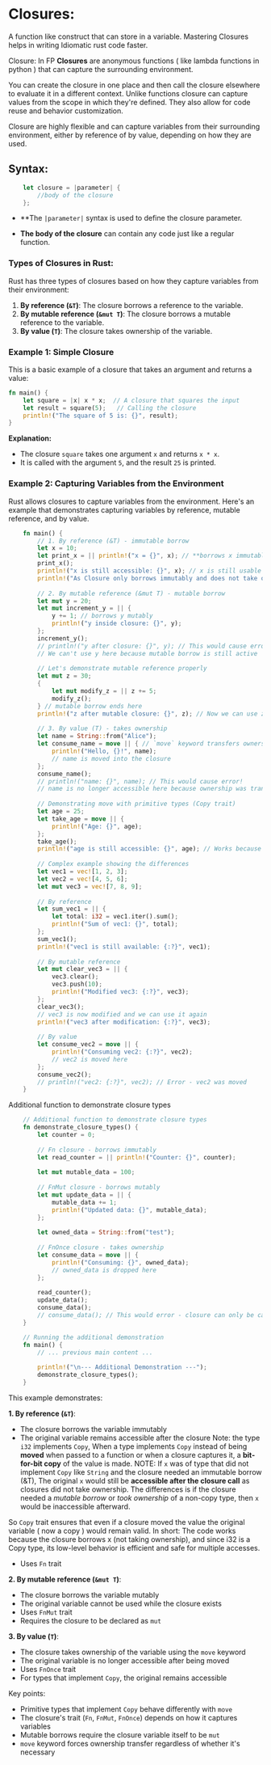 # Closures:


A function like construct that can store in a variable. Mastering Closures helps in writing Idiomatic rust
code faster.


Closure: In FP **Closures** are anonymous functions ( like lambda functions in python ) that can capture the
surrounding environment. 


You can create the closure in one place and then call the closure elsewhere to evaluate it in a different
context. Unlike functions closure can capture values from the scope in which they're defined. 
They also allow for code reuse and behavior customization.

Closure are highly flexible and can capture variables from their surrounding environment, either by reference
of by value, depending on how they are used.


## Syntax:

```rust 
    let closure = |parameter| {
        //body of the closure
    };
```

- **The `|parameter|` syntax is used to define the closure parameter. 

- **The body of the closure** can contain any code just like a regular function.

### **Types of Closures in Rust:**

Rust has three types of closures based on how they capture variables from their environment:

1. **By reference (`&T`)**: The closure borrows a reference to the variable.
2. **By mutable reference (`&mut T`)**: The closure borrows a mutable reference to the variable.
3. **By value (`T`)**: The closure takes ownership of the variable.

### **Example 1: Simple Closure**

This is a basic example of a closure that takes an argument and returns a value:

```rust
fn main() {
    let square = |x| x * x;  // A closure that squares the input
    let result = square(5);   // Calling the closure
    println!("The square of 5 is: {}", result);
}
```

**Explanation:**

* The closure `square` takes one argument `x` and returns `x * x`.
* It is called with the argument `5`, and the result `25` is printed.

### **Example 2: Capturing Variables from the Environment**

Rust allows closures to capture variables from the environment. 
Here's an example that demonstrates capturing variables by reference, mutable reference, and by value.

```rust 
    fn main() {
        // 1. By reference (&T) - immutable borrow
        let x = 10;
        let print_x = || println!("x = {}", x); // **borrows x immutably**
        print_x();
        println!("x is still accessible: {}", x); // x is still usable here as x is immutable 
        println!("As Closure only borrows immutably and does not take ownership");
        
        // 2. By mutable reference (&mut T) - mutable borrow
        let mut y = 20;
        let mut increment_y = || {
            y += 1; // borrows y mutably
            println!("y inside closure: {}", y);
        };
        increment_y();
        // println!("y after closure: {}", y); // This would cause error!
        // We can't use y here because mutable borrow is still active
        
        // Let's demonstrate mutable reference properly
        let mut z = 30;
        {
            let mut modify_z = || z += 5;
            modify_z();
        } // mutable borrow ends here
        println!("z after mutable closure: {}", z); // Now we can use z again
        
        // 3. By value (T) - takes ownership
        let name = String::from("Alice");
        let consume_name = move || { // `move` keyword transfers ownership
            println!("Hello, {}!", name);
            // name is moved into the closure
        };
        consume_name();
        // println!("name: {}", name); // This would cause error!
        // name is no longer accessible here because ownership was transferred
        
        // Demonstrating move with primitive types (Copy trait)
        let age = 25;
        let take_age = move || {
            println!("Age: {}", age);
        };
        take_age();
        println!("age is still accessible: {}", age); // Works because i32 is Copy
        
        // Complex example showing the differences
        let vec1 = vec![1, 2, 3];
        let vec2 = vec![4, 5, 6];
        let mut vec3 = vec![7, 8, 9];
        
        // By reference
        let sum_vec1 = || {
            let total: i32 = vec1.iter().sum();
            println!("Sum of vec1: {}", total);
        };
        sum_vec1();
        println!("vec1 is still available: {:?}", vec1);
        
        // By mutable reference
        let mut clear_vec3 = || {
            vec3.clear();
            vec3.push(10);
            println!("Modified vec3: {:?}", vec3);
        };
        clear_vec3();
        // vec3 is now modified and we can use it again
        println!("vec3 after modification: {:?}", vec3);
        
        // By value
        let consume_vec2 = move || {
            println!("Consuming vec2: {:?}", vec2);
            // vec2 is moved here
        };
        consume_vec2();
        // println!("vec2: {:?}", vec2); // Error - vec2 was moved
    }
```

Additional function to demonstrate closure types
```rust 
    // Additional function to demonstrate closure types
    fn demonstrate_closure_types() {
        let counter = 0;
        
        // Fn closure - borrows immutably
        let read_counter = || println!("Counter: {}", counter);
        
        let mut mutable_data = 100;
        
        // FnMut closure - borrows mutably
        let mut update_data = || {
            mutable_data += 1;
            println!("Updated data: {}", mutable_data);
        };
        
        let owned_data = String::from("test");
        
        // FnOnce closure - takes ownership
        let consume_data = move || {
            println!("Consuming: {}", owned_data);
            // owned_data is dropped here
        };
        
        read_counter();
        update_data();
        consume_data();
        // consume_data(); // This would error - closure can only be called once
    }

    // Running the additional demonstration
    fn main() {
        // ... previous main content ...
        
        println!("\n--- Additional Demonstration ---");
        demonstrate_closure_types();
    }

```
This example demonstrates:

**1. By reference (`&T`)**:
- The closure borrows the variable immutably
- The original variable remains accessible after the closure
Note: the type `i32` implements `Copy`, When a type implements `Copy` instead of being **moved** when passed
to a function or when a closure captures it, a **bit-for-bit copy** of the value is made. 
NOTE: If `x` was of type that did not implement `Copy` like `String` and the closure needed an immutable
borrow (&T), The original `x` would still be **accessible after the closure call** as closures did not take
ownership. The differences is if the closure needed a *mutable borrow* or *took ownership* of a non-copy
type, then `x` would be inaccessible afterward.

So `Copy` trait ensures that even if a closure moved the value the original variable ( now a copy ) would
remain valid.
In short: The code works because the closure borrows x (not taking ownership), and since i32 is a Copy type,
its low-level behavior is efficient and safe for multiple accesses.

- Uses `Fn` trait

**2. By mutable reference (`&mut T`)**:
- The closure borrows the variable mutably  
- The original variable cannot be used while the closure exists
- Uses `FnMut` trait
- Requires the closure to be declared as `mut`

**3. By value (`T`)**:
- The closure takes ownership of the variable using the `move` keyword
- The original variable is no longer accessible after being moved
- Uses `FnOnce` trait
- For types that implement `Copy`, the original remains accessible

Key points:
- Primitive types that implement `Copy` behave differently with `move`
- The closure's trait (`Fn`, `FnMut`, `FnOnce`) depends on how it captures variables
- Mutable borrows require the closure variable itself to be `mut`
- `move` keyword forces ownership transfer regardless of whether it's necessary

